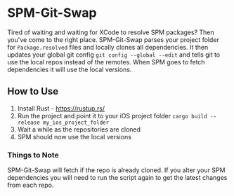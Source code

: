 # SPM-Git-Swap

Tired of waiting and waiting for XCode to resolve SPM packages? Then you've come to the right place. SPM-Git-Swap parses your project folder for `Package.resolved` files and locally clones all dependencies. It then updates your global git config `git config --global --edit` and tells git to use the local repos instead of the remotes. When SPM goes to fetch dependencies it will use the local versions.

## How to Use

1. Install Rust - https://rustup.rs/
2. Run the project and point it to your iOS project folder `cargo build --release my_ios_project_folder`
3. Wait a while as the repositories are cloned
4. SPM should now use the local versions

### Things to Note

SPM-Git-Swap will fetch if the repo is already cloned. If you alter your SPM dependencies you will need to run the script again to get the latest changes from each repo.